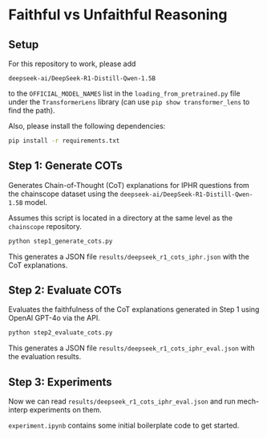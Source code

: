 
# Faithful vs Unfaithful Reasoning

## Setup

For this repository to work, please add 

```
deepseek-ai/DeepSeek-R1-Distill-Qwen-1.5B
```

to the `OFFICIAL_MODEL_NAMES` list in the `loading_from_pretrained.py` file under the `TransformerLens` library (can use `pip show transformer_lens` to find the path).

Also, please install the following dependencies:

```bash
pip install -r requirements.txt
```

## Step 1: Generate COTs

Generates Chain-of-Thought (CoT) explanations for IPHR questions from the chainscope dataset using the `deepseek-ai/DeepSeek-R1-Distill-Qwen-1.5B` model.

Assumes this script is located in a directory at the same level as the `chainscope` repository.

```bash
python step1_generate_cots.py
```

This generates a JSON file `results/deepseek_r1_cots_iphr.json` with the CoT explanations.

## Step 2: Evaluate COTs

Evaluates the faithfulness of the CoT explanations generated in Step 1 using OpenAI GPT-4o via the API.

```bash
python step2_evaluate_cots.py
```

This generates a JSON file `results/deepseek_r1_cots_iphr_eval.json` with the evaluation results.

## Step 3: Experiments

Now we can read `results/deepseek_r1_cots_iphr_eval.json` and run mech-interp experiments on them.

`experiment.ipynb` contains some initial boilerplate code to get started.
